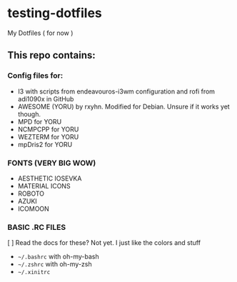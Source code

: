 # testing-dotfiles
My Dotfiles ( for now )

## This repo contains:

### Config files for:
- I3 with scripts from endeavouros-i3wm configuration and rofi from adi1090x in GitHub
- AWESOME (YORU) by rxyhn. Modified for Debian. Unsure if it works yet though. 
- MPD for YORU
- NCMPCPP for YORU
- WEZTERM for YORU
- mpDris2 for YORU

### FONTS (VERY BIG WOW)
- AESTHETIC IOSEVKA
- MATERIAL ICONS
- ROBOTO
- AZUKI 
- ICOMOON

### BASIC .RC FILES

[ ] Read the docs for these? Not yet. I just like the colors and stuff

 - `~/.bashrc` with oh-my-bash
 - `~/.zshrc` with oh-my-zsh
 - `~/.xinitrc`
